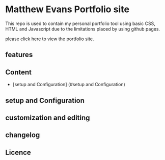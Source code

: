 # Matthew Evans Portfolio site
This repo is used to contain my personal portfolio tool using basic CSS, HTML and Javascript due to the limitations placed by using github pages.

please click here to view the portfolio site.

## features


## Content 
* [setup and Configuration] (#setup and Configuration)
## setup and Configuration
## customization and editing 

## changelog


## Licence
